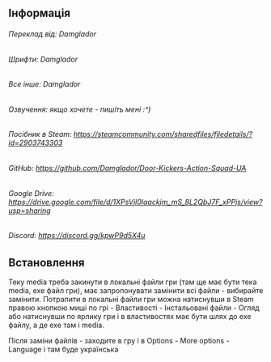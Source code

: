 ## Інформація
###### Переклад від: Damglador
###### Шрифти: Damglador
###### Все інше: Damglador
###### Озвучення: якщо хочете - пишіть мені :^)
###### Посібник в Steam: https://steamcommunity.com/sharedfiles/filedetails/?id=2903743303
###### GitHub: https://github.com/Damglador/Door-Kickers-Action-Squad-UA
###### Google Drive: https://drive.google.com/file/d/1XPsVjl0Iaackjm_mS_8L2QbJ7F_xPPjs/view?usp=sharing
###### Discord: https://discord.gg/kpwP9d5X4u

## Встановлення
Теку media треба закинути в локальні файли гри (там ще має бути тека media, exe файл гри), має запропонувати замінити всі файли - вибирайте замінити.
Потрапити в локальні файли гри можна натиснувши в Steam правою кнопкою миші по грі - Властивості - Інстальовані файли - Огляд
або натиснувши по ярлику гри і в властивостях має бути шлях до exe файлу, а де exe там і media.

Після заміни файлів - заходите в гру і в Options - More options - Language і там буде українська
